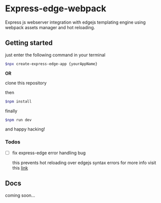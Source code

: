 # Express-edge-webpack

Express js webserver integration with edgejs templating engine using webpack assets manager and hot reloading.

## Getting started

just enter the following command in your terminal

```bash
$npx create-express-edge-app {yourAppName}
```

**OR**

clone this repository

then

```bash
$npm install
```

finally

```bash 
$npm run dev
```

and happy hacking!

### Todos
- [ ] fix express-edge error handling bug 

    this prevents hot reloading over edgejs syntax errors
    for more info visit this [link](https://github.com/ecrmnn/express-edge)

## Docs
coming soon...